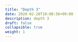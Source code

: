 ```yaml
---
title: "Depth 3"
date: 2020-02-28T10:08:56+09:00
description: depth 3
draft: false
collapsible: true
weight: 1
---
```

